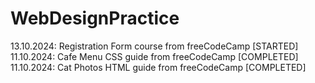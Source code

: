# WebDesignPractice
13.10.2024:   Registration Form course from freeCodeCamp [STARTED]<br/>
11.10.2024:   Cafe Menu CSS guide from freeCodeCamp [COMPLETED] <br/>
11.10.2024:   Cat Photos HTML guide from freeCodeCamp [COMPLETED] <br/>